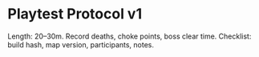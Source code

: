 # Playtest Protocol v1
Length: 20–30m. Record deaths, choke points, boss clear time.
Checklist: build hash, map version, participants, notes.
